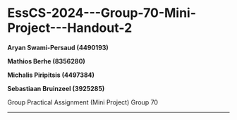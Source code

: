 # EssCS-2024---Group-70-Mini-Project---Handout-2

**Aryan Swami-Persaud (4490193)** 

**Mathios Berhe (8356280)** 

**Michalis Piripitsis (4497384)**

**Sebastiaan Bruinzeel (3925285)**

 Group Practical Assignment (Mini Project)  Group 70 
 <hr>
